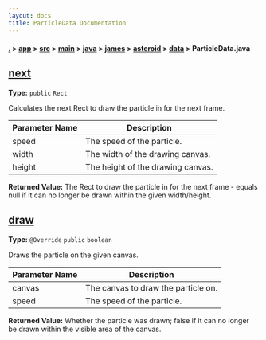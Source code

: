 ```yaml
---
layout: docs
title: ParticleData Documentation
---
```

#### [.](./../../../../../../../index) > [app](./../../../../../../index) > [src](./../../../../../index) > [main](./../../../../index) > [java](./../../../index) > [james](./../../index) > [asteroid](./../index) > [data](./index) > **ParticleData.java**

## [next](https://github.com/fennifith/Asteroid/blob/master/app/src/main/java/james/asteroid/data/ParticleData.java#L33)

**Type:** `public` `Rect`

Calculates the next Rect to draw the particle in for the 
next frame. 





|Parameter Name|Description|
|-----|-----|
|speed|The speed of the particle.|
|width|The width of the drawing canvas.|
|height|The height of the drawing canvas.|


**Returned Value:**  The Rect to draw the particle in for the next frame - equals null if it can no longer be drawn within the given width/height.  








## [draw](https://github.com/fennifith/Asteroid/blob/master/app/src/main/java/james/asteroid/data/ParticleData.java#L64)

**Type:** `@Override` `public` `boolean`

Draws the particle on the given canvas. 





|Parameter Name|Description|
|-----|-----|
|canvas|The canvas to draw the particle on.|
|speed|The speed of the particle.|


**Returned Value:**  Whether the particle was drawn; false if it can no longer be drawn within the visible area of the canvas.  








